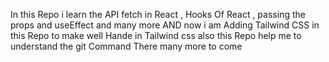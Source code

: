 In this Repo  i learn the API fetch in React , Hooks Of React , passing the props and useEffect and many more 
AND now i am Adding Tailwind CSS in this Repo to  make well Hande in Tailwind css also this Repo help me to understand the git Command 
There many more  to come 
